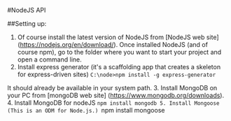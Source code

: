 #NodeJS API

##Setting up:
1. Of course install the latest version of NodeJS from [NodeJS web site] (https://nodejs.org/en/download/). Once installed NodeJS (and of course npm), go to the folder where you want to start your project and open a command line.
2. Install express generator (it's a scaffolding app that creates a skeleton for express-driven sites) 
`C:\node>npm install -g express-generator`

 It should already be available in your system path.
 3. Install MongoDB on your PC from [mongoDB web site] (https://www.mongodb.org/downloads).
 4. Install MongoDB for nodeJS `npm install mongodb
 5. Install Mongoose (This is an ODM for Node.js.) `npm install mongoose
 